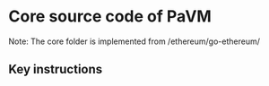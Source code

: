 # Core source code of PaVM

 Note: The core folder is implemented from /ethereum/go-ethereum/

## Key instructions

